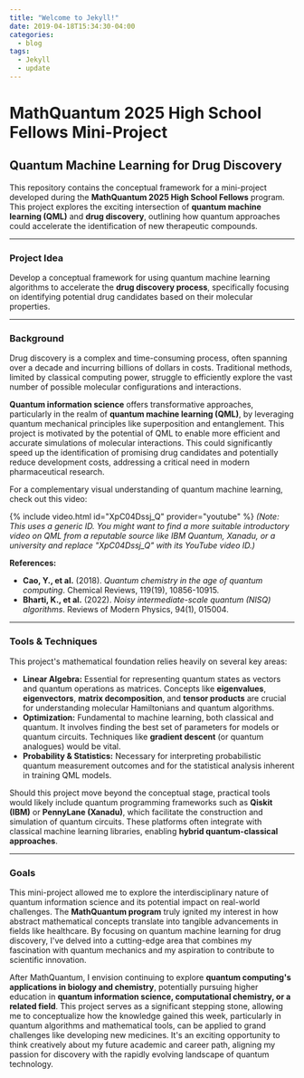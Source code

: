 ```yaml
---
title: "Welcome to Jekyll!"
date: 2019-04-18T15:34:30-04:00
categories:
  - blog
tags:
  - Jekyll
  - update
---
```

# MathQuantum 2025 High School Fellows Mini-Project

## Quantum Machine Learning for Drug Discovery

This repository contains the conceptual framework for a mini-project developed during the **MathQuantum 2025 High School Fellows** program. This project explores the exciting intersection of **quantum machine learning (QML)** and **drug discovery**, outlining how quantum approaches could accelerate the identification of new therapeutic compounds.

---

### Project Idea

Develop a conceptual framework for using quantum machine learning algorithms to accelerate the **drug discovery process**, specifically focusing on identifying potential drug candidates based on their molecular properties.

---

### Background

Drug discovery is a complex and time-consuming process, often spanning over a decade and incurring billions of dollars in costs. Traditional methods, limited by classical computing power, struggle to efficiently explore the vast number of possible molecular configurations and interactions.

**Quantum information science** offers transformative approaches, particularly in the realm of **quantum machine learning (QML)**, by leveraging quantum mechanical principles like superposition and entanglement. This project is motivated by the potential of QML to enable more efficient and accurate simulations of molecular interactions. This could significantly speed up the identification of promising drug candidates and potentially reduce development costs, addressing a critical need in modern pharmaceutical research.

For a complementary visual understanding of quantum machine learning, check out this video:

{% include video.html id="XpC04Dssj_Q" provider="youtube" %}
*(Note: This uses a generic ID. You might want to find a more suitable introductory video on QML from a reputable source like IBM Quantum, Xanadu, or a university and replace "XpC04Dssj_Q" with its YouTube video ID.)*

**References:**

* **Cao, Y., et al.** (2018). *Quantum chemistry in the age of quantum computing*. Chemical Reviews, 119(19), 10856-10915.
* **Bharti, K., et al.** (2022). *Noisy intermediate-scale quantum (NISQ) algorithms*. Reviews of Modern Physics, 94(1), 015004.

---

### Tools & Techniques

This project's mathematical foundation relies heavily on several key areas:

* **Linear Algebra:** Essential for representing quantum states as vectors and quantum operations as matrices. Concepts like **eigenvalues**, **eigenvectors**, **matrix decomposition**, and **tensor products** are crucial for understanding molecular Hamiltonians and quantum algorithms.
* **Optimization:** Fundamental to machine learning, both classical and quantum. It involves finding the best set of parameters for models or quantum circuits. Techniques like **gradient descent** (or quantum analogues) would be vital.
* **Probability & Statistics:** Necessary for interpreting probabilistic quantum measurement outcomes and for the statistical analysis inherent in training QML models.

Should this project move beyond the conceptual stage, practical tools would likely include quantum programming frameworks such as **Qiskit (IBM)** or **PennyLane (Xanadu)**, which facilitate the construction and simulation of quantum circuits. These platforms often integrate with classical machine learning libraries, enabling **hybrid quantum-classical approaches**.

---

### Goals

This mini-project allowed me to explore the interdisciplinary nature of quantum information science and its potential impact on real-world challenges. The **MathQuantum program** truly ignited my interest in how abstract mathematical concepts translate into tangible advancements in fields like healthcare. By focusing on quantum machine learning for drug discovery, I've delved into a cutting-edge area that combines my fascination with quantum mechanics and my aspiration to contribute to scientific innovation.

After MathQuantum, I envision continuing to explore **quantum computing's applications in biology and chemistry**, potentially pursuing higher education in **quantum information science, computational chemistry, or a related field**. This project serves as a significant stepping stone, allowing me to conceptualize how the knowledge gained this week, particularly in quantum algorithms and mathematical tools, can be applied to grand challenges like developing new medicines. It's an exciting opportunity to think creatively about my future academic and career path, aligning my passion for discovery with the rapidly evolving landscape of quantum technology.
